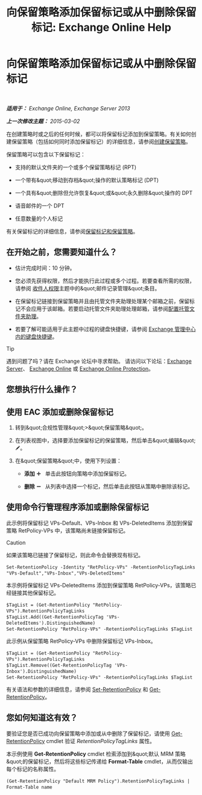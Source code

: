 ﻿---
title: '向保留策略添加保留标记或从中删除保留标记: Exchange Online Help'
TOCTitle: 向保留策略添加保留标记或从中删除保留标记
ms:assetid: 3a5196ce-2764-453d-9bc1-5ec22d06b40d
ms:mtpsurl: https://technet.microsoft.com/zh-cn/library/Dd362328(v=EXCHG.150)
ms:contentKeyID: 50490345
ms.date: 05/23/2018
mtps_version: v=EXCHG.150
ms.translationtype: MT
---

# 向保留策略添加保留标记或从中删除保留标记

 

_**适用于：** Exchange Online, Exchange Server 2013_

_**上一次修改主题：** 2015-03-02_

在创建策略时或之后的任何时候，都可以将保留标记添加到保留策略。有关如何创建保留策略（包括如何同时添加保留标记）的详细信息，请参阅[创建保留策略](create-a-retention-policy-exchange-2013-help.md)。

保留策略可以包含以下保留标记：

  - 支持的默认文件夹的一个或多个保留策略标记 (RPT)

  - 一个带有\&quot;移动到存档\&quot;操作的默认策略标记 (DPT)

  - 一个具有\&quot;删除但允许恢复\&quot;或\&quot;永久删除\&quot;操作的 DPT

  - 语音邮件的一个 DPT

  - 任意数量的个人标记

有关保留标记的详细信息，请参阅[保留标记和保留策略](retention-tags-and-retention-policies-exchange-2013-help.md)。

## 在开始之前，您需要知道什么？

  - 估计完成时间：10 分钟。

  - 您必须先获得权限，然后才能执行此过程或多个过程。若要查看所需的权限，请参阅 [收件人权限](recipients-permissions-exchange-2013-help.md)主题中的\&quot;邮件记录管理\&quot;条目。

  - 在保留标记链接到保留策略并且由托管文件夹助理处理某个邮箱之前，保留标记不会应用于该邮箱。若要启动托管文件夹助理处理邮箱，请参阅[配置托管文件夹助理](configure-the-managed-folder-assistant-exchange-2013-help.md)。

  - 若要了解可能适用于此主题中过程的键盘快捷键，请参阅 [Exchange 管理中心内的键盘快捷键](keyboard-shortcuts-in-the-exchange-admin-center-exchange-online-protection-help.md)。

> [!TIP]  
> 遇到问题了吗？请在 Exchange 论坛中寻求帮助。 请访问以下论坛：<a href="https://go.microsoft.com/fwlink/p/?linkid=60612">Exchange Server</a>、 <a href="https://go.microsoft.com/fwlink/p/?linkid=267542">Exchange Online</a> 或 <a href="https://go.microsoft.com/fwlink/p/?linkid=285351">Exchange Online Protection</a>。


## 您想执行什么操作？

## 使用 EAC 添加或删除保留标记

1.  转到\&quot;合规性管理\&quot;\>\&quot;保留策略\&quot;。

2.  在列表视图中，选择要添加保留标记的保留策略，然后单击\&quot;编辑\&quot;![编辑图标](images/Bb124582.6f53ccb2-1f13-4c02-bea0-30690e6ea71d(EXCHG.150).gif "编辑图标")。

3.  在\&quot;保留策略\&quot;中，使用下列设置：
    
      - **添加** ![添加图标](images/JJ218640.c1e75329-d6d7-4073-a27d-498590bbb558(EXCHG.150).gif "添加图标")   单击此按钮向策略中添加保留标记。
    
      - **删除** ![删除图标](images/JJ657492.479b6ced-8d64-4277-a725-f17fea202b28(EXCHG.150).gif "删除图标")   从列表中选择一个标记，然后单击此按钮从策略中删除该标记。

## 使用命令行管理程序添加或删除保留标记

此示例将保留标记 VPs-Default、VPs-Inbox 和 VPs-DeletedItems 添加到保留策略 RetPolicy-VPs 中，该策略尚未链接保留标记。

> [!CAUTION]  
> 如果该策略已链接了保留标记，则此命令会替换现有标记。


    Set-RetentionPolicy -Identity "RetPolicy-VPs" -RetentionPolicyTagLinks "VPs-Default","VPs-Inbox","VPs-DeletedItems"

本示例将保留标记 VPs-DeletedItems 添加到保留策略 RetPolicy-VPs，该策略已经链接其他保留标记。

    $TagList = (Get-RetentionPolicy "RetPolicy-VPs").RetentionPolicyTagLinks
    $TagList.Add((Get-RetentionPolicyTag 'VPs-DeletedItems').DistinguishedName)
    Set-RetentionPolicy "RetPolicy-VPs" -RetentionPolicyTagLinks $TagList

此示例从保留策略 RetPolicy-VPs 中删除保留标记 VPs-Inbox。

    $TagList = (Get-RetentionPolicy "RetPolicy-VPs").RetentionPolicyTagLinks
    $TagList.Remove((Get-RetentionPolicyTag 'VPs-Inbox').DistinguishedName)
    Set-RetentionPolicy "RetPolicy-VPs" -RetentionPolicyTagLinks $TagList

有关语法和参数的详细信息，请参阅 [Set-RetentionPolicy](https://technet.microsoft.com/zh-cn/library/dd335196\(v=exchg.150\)) 和 [Get-RetentionPolicy](https://technet.microsoft.com/zh-cn/library/dd298086\(v=exchg.150\))。

## 您如何知道这有效？

要验证您是否已成功向保留策略中添加或从中删除了保留标记，请使用 [Get-RetentionPolicy](https://technet.microsoft.com/zh-cn/library/dd298086\(v=exchg.150\)) cmdlet 验证 *RetentionPolicyTagLinks* 属性。

本示例使用 **Get-RetentionPolicy** cmdlet 检索添加到\&quot;默认 MRM 策略\&quot;的保留标记，然后将这些标记传递给 **Format-Table** cmdlet，从而仅输出每个标记的名称属性。

    (Get-RetentionPolicy "Default MRM Policy").RetentionPolicyTagLinks | Format-Table name

